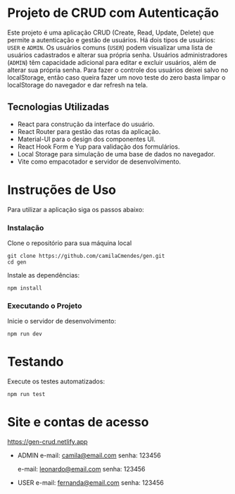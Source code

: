 # Projeto de CRUD com Autenticação

Este projeto é uma aplicação CRUD (Create, Read, Update, Delete) que permite a autenticação e gestão de usuários. Há dois tipos de usuários: `USER` e `ADMIN`. Os usuários comuns (`USER`) podem visualizar uma lista de usuários cadastrados e alterar sua própria senha. Usuários administradores (`ADMIN`) têm capacidade adicional para editar e excluir usuários, além de alterar sua própria senha.
Para fazer o controle dos usuários deixei salvo no localStorage, então caso queira fazer um novo teste do zero basta limpar o localStorage do navegador e dar refresh na tela.

## Tecnologias Utilizadas

- React para construção da interface do usuário.
- React Router para gestão das rotas da aplicação.
- Material-UI para o design dos componentes UI.
- React Hook Form e Yup para validação dos formulários.
- Local Storage para simulação de uma base de dados no navegador.
- Vite como empacotador e servidor de desenvolvimento.

# Instruções de Uso

Para utilizar a aplicação siga os passos abaixo:

### Instalação

Clone o repositório para sua máquina local

```
git clone https://github.com/camilaCmendes/gen.git
cd gen
```

Instale as dependências:

```
npm install
```

### Executando o Projeto

Inicie o servidor de desenvolvimento:

```
npm run dev
```

# Testando

Execute os testes automatizados:

```
npm run test
```

# Site e contas de acesso

https://gen-crud.netlify.app

- ADMIN
  e-mail: camila@email.com
  senha: 123456

  e-mail: leonardo@email.com
  senha: 123456

- USER
  e-mail: fernanda@email.com
  senha: 123456
